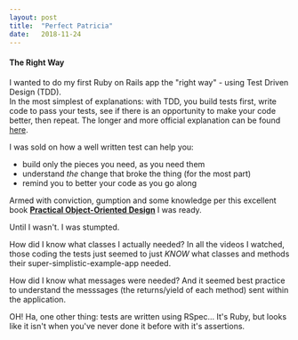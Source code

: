 ```yaml
---
layout: post
title:  "Perfect Patricia"
date:   2018-11-24
---
```


#### The Right Way
I wanted to do my first Ruby on Rails app the "right way" - using Test Driven Design (TDD).  
In the most simplest of explanations:  with TDD, you build tests first, write code to pass your tests, see if there is an opportunity to make your code better, then repeat.  The longer and more official explanation can be found [here](https://blog.makersacademy.com/an-introduction-to-tdd-in-ruby-72f0a8536509). 

I was sold on how a well written test can help you:
* build only the pieces you need, as you need them
* understand _the_ change that broke the thing (for the most part)
* remind you to better your code as you go along

Armed with conviction, gumption and some knowledge per this excellent book [__Practical Object-Oriented Design__](https://www.poodr.com/) I was ready.

Until I wasn't. 
I was stumpted.

How did I know what classes I actually needed? 
In all the videos I watched, those coding the tests just seemed to just _KNOW_ what classes and methods their super-simplistic-example-app needed. 

How did I know what messages were needed?
And it seemed best practice to understand the messsages (the returns/yield of each method) sent within the application. 

OH! Ha, one other thing: tests are written using RSpec...
It's Ruby, but looks like it isn't when you've never done it before with it's assertions. 



